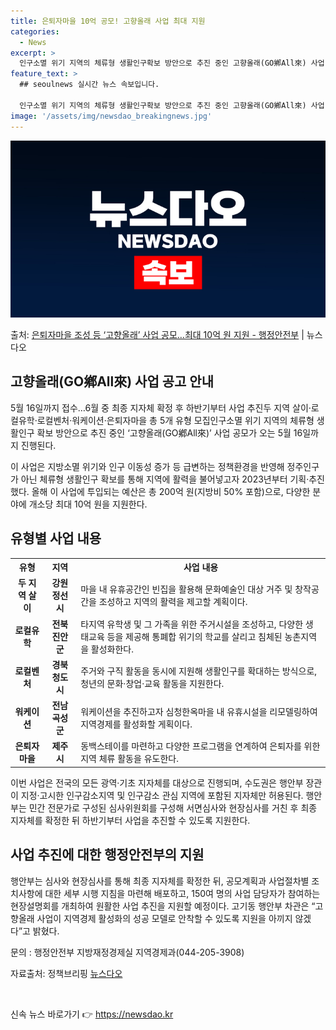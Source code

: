 ```yaml
---
title: 은퇴자마을 10억 공모! 고향올래 사업 최대 지원
categories:
  - News
excerpt: >
  인구소멸 위기 지역의 체류형 생활인구확보 방안으로 추진 중인 고향올래(GO鄕All來) 사업 공모가 오는 5월…
feature_text: >
  ## seoulnews 실시간 뉴스 속보입니다.

  인구소멸 위기 지역의 체류형 생활인구확보 방안으로 추진 중인 고향올래(GO鄕All來) 사업 공모가 오는 5월…
image: '/assets/img/newsdao_breakingnews.jpg'
---
```


![뉴스다오 속보](/assets/img/newsdao_breakingnews.jpg)

<p>출처: <a href="https://newsdao.kr/3586" rel="dofollow">은퇴자마을 조성 등  ‘고향올래’ 사업 공모…최대 10억 원 지원 - 행정안전부</a> | 뉴스다오</p>

<h2 data-ke-size="size26">고향올래(GO鄕All來) 사업 공고 안내</h2>
<p data-ke-size="size16">5월 16일까지 접수…6월 중 최종 지자체 확정 후 하반기부터 사업 추진두 지역 살이·로컬유학·로컬벤처·워케이션·은퇴자마을 총 5개 유형 모집인구소멸 위기 지역의 체류형 생활인구 확보 방안으로 추진 중인 ‘고향올래(GO鄕All來)’ 사업 공모가 오는 5월 16일까지 진행된다.</p>
<p data-ke-size="size16">이 사업은 지방소멸 위기와 인구 이동성 증가 등 급변하는 정책환경을 반영해 정주인구가 아닌 체류형 생활인구 확보를 통해 지역에 활력을 불어넣고자 2023년부터 기획·추진했다. 올해 이 사업에 투입되는 예산은 총 200억 원(지방비 50% 포함)으로, 다양한 분야에 개소당 최대 10억 원을 지원한다. </p>

<h2 data-ke-size="size26">유형별 사업 내용</h2>
<table>
    <tr>
        <th>유형</th>
        <th>지역</th>
        <th>사업 내용</th>
    </tr>
    <tr>
        <td style="text-align: center; height: 17px;"><b>두 지역 살이</b></td>
        <td style="text-align: center; height: 17px;"><b>강원 정선시</b></td>
        <td>마을 내 유휴공간인 빈집을 활용해 문화예술인 대상 거주 및 창작공간을 조성하고 지역의 활력을 제고할 계획이다.</td>
    </tr>
    <tr>
        <td style="text-align: center; height: 17px;"><b>로컬유학</b></td>
        <td style="text-align: center; height: 17px;"><b>전북 진안군</b></td>
        <td>타지역 유학생 및 그 가족을 위한 주거시설을 조성하고, 다양한 생태교육 등을 제공해 통폐합 위기의 학교를 살리고 침체된 농촌지역을 활성화한다.</td>
    </tr>
    <tr>
        <td style="text-align: center; height: 17px;"><b>로컬벤처</b></td>
        <td style="text-align: center; height: 17px;"><b>경북 청도시</b></td>
        <td>주거와 구직 활동을 동시에 지원해 생활인구를 확대하는 방식으로, 청년의 문화·창업·교육 활동을 지원한다.</td>
    </tr>
    <tr>
        <td style="text-align: center; height: 17px;"><b>워케이션</b></td>
        <td style="text-align: center; height: 17px;"><b>전남 곡성군</b></td>
        <td>워케이션을 추진하고자 심청한옥마을 내 유휴시설을 리모델링하여 지역경제를 활성화할 게획이다.</td>
    </tr>
    <tr>
        <td style="text-align: center; height: 17px;"><b>은퇴자마을</b></td>
        <td style="text-align: center; height: 17px;"><b>제주시</b></td>
        <td>동백스테이를 마련하고 다양한 프로그램을 연계하여 은퇴자를 위한 지역 체류 활동을 유도한다.</td>
    </tr>
</table>

<p data-ke-size="size16">이번 사업은 전국의 모든 광역·기초 지자체를 대상으로 진행되며, 수도권은 행안부 장관이 지정·고시한 인구감소지역 및 인구감소 관심 지역에 포함된 지자체만 허용된다. 행안부는 민간 전문가로 구성된 심사위원회를 구성해 서면심사와 현장심사를 거친 후 최종 지자체를 확정한 뒤 하반기부터 사업을 추진할 수 있도록 지원한다. </p>

<h2 data-ke-size="size26">사업 추진에 대한 행정안전부의 지원</h2> 
<p data-ke-size="size16">행안부는 심사와 현장심사를 통해 최종 지자체를 확정한 뒤, 공모계획과 사업절차별 조치사항에 대한 세부 시행 지침을 마련해 배포하고, 150여 명의 사업 담당자가 참여하는 현장설명회를 개최하여 원활한 사업 추진을 지원할 예정이다. 고기동 행안부 차관은 “고향올래 사업이 지역경제 활성화의 성공 모델로 안착할 수 있도록 지원을 아끼지 않겠다”고 밝혔다. </p>
<p data-ke-size="size16">문의 : 행정안전부 지방재정경제실 지역경제과(044-205-3908) </p>
<p data-ke-size="size16">자료출처: 정책브리핑 <a href="https://newsdao.kr/3586">뉴스다오</a> </p>
<p data-ke-size="size16">&nbsp;</p> 

신속 뉴스 바로가기 👉 <a href="https://newsdao.kr" rel="dofollow">https://newsdao.kr</a>


